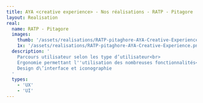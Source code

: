 ```yaml
---
title: AYA <creative experience> - Nos réalisations - RATP - Pitagore
layout: Realisation
real:
  name: RATP - Pitagore
  images:
    thumb: '/assets/realisations/RATP-pitaghore-AYA-Creative-Experience.png'
    1x: '/assets/realisations/RATP-pitaghore-AYA-Creative-Experience.png'
  description: '
    Parcours utilisateur selon les type d’utilisateur<br>
    Ergonomie permettant l''utilisation des nombreuses fonctionnalités<br>
    Design d\’interface et iconographie
  '
  types:
    - 'UX'
    - 'UI'
---
```

